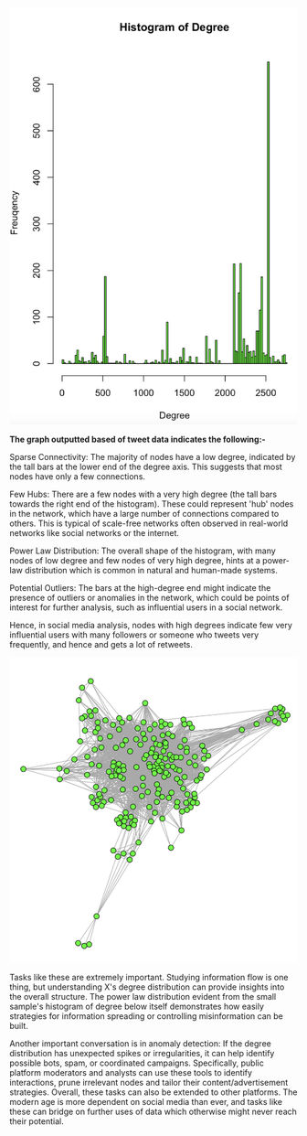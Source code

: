 ![Histogram of Degree](HistogramofDegree.png)

**The graph outputted based of tweet data indicates the following:-**

Sparse Connectivity: The majority of nodes have a low degree, indicated by the tall bars at the lower end of the degree axis. This suggests that most nodes have only a few connections.

Few Hubs: There are a few nodes with a very high degree (the tall bars towards the right end of the histogram). These could represent 'hub' nodes in the network, which have a large number of connections compared to others. This is typical of scale-free networks often observed in real-world networks like social networks or the internet.

Power Law Distribution: The overall shape of the histogram, with many nodes of low degree and few nodes of very high degree, hints at a power-law distribution which is common in natural and human-made systems.

Potential Outliers: The bars at the high-degree end might indicate the presence of outliers or anomalies in the network, which could be points of interest for further analysis, such as influential users in a social network.

Hence, in social media analysis, nodes with high degrees indicate few very influential users with many followers or someone who tweets very frequently, and hence and gets a lot of retweets.

![Graph Node Diagram](NodeGraph.png)

Tasks like these are extremely important. Studying information flow is one thing, but understanding X's degree distribution can provide insights into the overall structure. The power law distribution evident from the small sample's histogram of degree below itself demonstrates how easily strategies for information spreading or controlling misinformation can be built.

Another important conversation is in anomaly detection: If the degree distribution has unexpected spikes or irregularities, it can help identify possible bots, spam, or coordinated campaigns. Specifically, public platform moderators and analysts can use these tools to identify interactions, prune irrelevant nodes and tailor their content/advertisement strategies. Overall, these tasks can also be extended to other platforms. The modern age is more dependent on social media than ever, and tasks like these can bridge on further uses of data which otherwise might never reach their potential.
